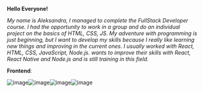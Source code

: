 **Hello Everyone!**

_My name is Aleksandra, I managed to complete the FullStack Developer course. I had the opportunity to work in a group and do an individual project on the basics of HTML, CSS, JS. My adventure with programming is just beginning, but I want to develop my skills because I really like learning new things and improving in the current ones. I usually worked with React, HTML, CSS, JavaScript, Node.js. wants to improve their skills with React, React Native and Node.js and is still training in this field._

**Frontend**:

![image](https://github.com/19Aleksandra95/19Aleksandra95/assets/128376861/9d22dda4-54ae-4faf-927a-291bcd2e0cb6)![image](https://github.com/19Aleksandra95/19Aleksandra95/assets/128376861/a2e738e5-2e83-4469-8f8e-d0aa080f8c0b)![image](https://github.com/19Aleksandra95/19Aleksandra95/assets/128376861/99a67e8b-106a-45a3-8ffe-fc7defde32f7)![image](https://github.com/19Aleksandra95/19Aleksandra95/assets/128376861/4cf7d782-4ad6-4262-ad58-63138a0c4fad)






